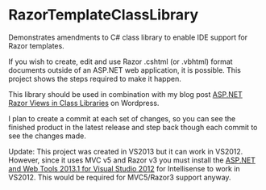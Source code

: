 RazorTemplateClassLibrary
=========================

Demonstrates amendments to C# class library to enable IDE support for Razor templates.

If you wish to create, edit and use Razor .cshtml (or .vbhtml) format documents outside of an ASP.NET 
web application, it is possible. This project shows the steps required to make it happen.

This library should be used in combination with my blog post [ASP.NET Razor Views in Class Libraries](http://conficient.wordpress.com/2013/11/27/asp-net-razor-views-in-class-libraries/) on Wordpress.

I plan to create a commit at each set of changes, so you can see the finished product in the latest release and step back though each commit to see the changes made.

Update: This project was created in VS2013 but it can work in VS2012. However, since it uses MVC v5 and Razor v3 you must install the [ASP.NET and Web Tools 2013.1 for Visual Studio 2012](http://blogs.msdn.com/b/webdev/archive/2013/11/18/announcing-release-of-asp-net-and-web-tools-2013-1-for-visual-studio-2012.aspx) for Intellisense to work in VS2012. This would be required for MVC5/Razor3 support anyway.
